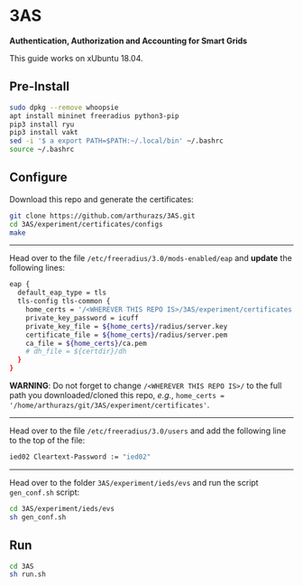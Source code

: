 # 3AS

**Authentication, Authorization and Accounting for Smart Grids**

This guide works on xUbuntu 18.04.

## Pre-Install

```bash
sudo dpkg --remove whoopsie
apt install mininet freeradius python3-pip
pip3 install ryu
pip3 install vakt
sed -i '$ a export PATH=$PATH:~/.local/bin' ~/.bashrc
source ~/.bashrc
```

## Configure

Download this repo and generate the certificates:

```bash
git clone https://github.com/arthurazs/3AS.git
cd 3AS/experiment/certificates/configs
make
```

---

Head over to the file `/etc/freeradius/3.0/mods-enabled/eap` and **update** the following lines:

```bash
eap {
  default_eap_type = tls
  tls-config tls-common {
    home_certs = '/<WHEREVER THIS REPO IS>/3AS/experiment/certificates'
    private_key_password = icuff
    private_key_file = ${home_certs}/radius/server.key
    certificate_file = ${home_certs}/radius/server.pem
    ca_file = ${home_certs}/ca.pem
    # dh_file = ${certdir}/dh
  }
}
```

**WARNING**: Do not forget to change `/<WHEREVER THIS REPO IS>/` to the full path you downloaded/cloned this repo, *e.g.*, `home_certs = '/home/arthurazs/git/3AS/experiment/certificates'`.

---

Head over to the file `/etc/freeradius/3.0/users` and add the following line to the top of the file:

```bash
ied02 Cleartext-Password := "ied02"
```

---

Head over to the folder `3AS/experiment/ieds/evs` and run the script `gen_conf.sh` script:

```bash
cd 3AS/experiment/ieds/evs
sh gen_conf.sh
```

## Run

```bash
cd 3AS
sh run.sh
```

<!--
openssl x509 -in client.pem -text
openssl rsa -in client.pem -text
-->
